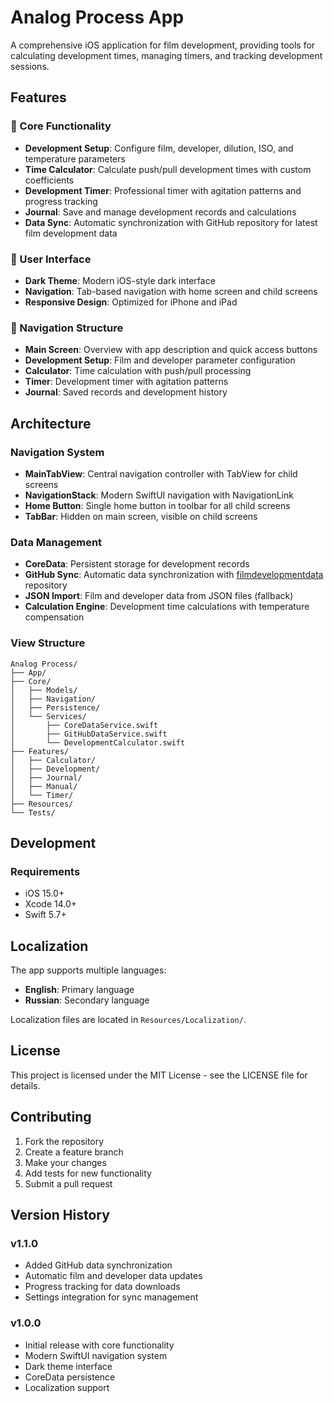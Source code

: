 # Analog Process App

A comprehensive iOS application for film development, providing tools for calculating development times, managing timers, and tracking development sessions.

## Features

### 🎯 Core Functionality
- **Development Setup**: Configure film, developer, dilution, ISO, and temperature parameters
- **Time Calculator**: Calculate push/pull development times with custom coefficients
- **Development Timer**: Professional timer with agitation patterns and progress tracking
- **Journal**: Save and manage development records and calculations
- **Data Sync**: Automatic synchronization with GitHub repository for latest film development data

### 🎨 User Interface
- **Dark Theme**: Modern iOS-style dark interface
- **Navigation**: Tab-based navigation with home screen and child screens
- **Responsive Design**: Optimized for iPhone and iPad

### 📱 Navigation Structure
- **Main Screen**: Overview with app description and quick access buttons
- **Development Setup**: Film and developer parameter configuration
- **Calculator**: Time calculation with push/pull processing
- **Timer**: Development timer with agitation patterns
- **Journal**: Saved records and development history

## Architecture

### Navigation System
- **MainTabView**: Central navigation controller with TabView for child screens
- **NavigationStack**: Modern SwiftUI navigation with NavigationLink
- **Home Button**: Single home button in toolbar for all child screens
- **TabBar**: Hidden on main screen, visible on child screens

### Data Management
- **CoreData**: Persistent storage for development records
- **GitHub Sync**: Automatic data synchronization with [filmdevelopmentdata](https://github.com/maximeliseyev/filmdevelopmentdata) repository
- **JSON Import**: Film and developer data from JSON files (fallback)
- **Calculation Engine**: Development time calculations with temperature compensation

### View Structure
```
Analog Process/
├── App/
├── Core/
│   ├── Models/
│   ├── Navigation/
│   ├── Persistence/
│   └── Services/
│       ├── CoreDataService.swift
│       ├── GitHubDataService.swift
│       └── DevelopmentCalculator.swift
├── Features/
│   ├── Calculator/
│   ├── Development/
│   ├── Journal/
│   ├── Manual/
│   └── Timer/
├── Resources/
└── Tests/
```

## Development

### Requirements
- iOS 15.0+
- Xcode 14.0+
- Swift 5.7+

## Localization

The app supports multiple languages:
- **English**: Primary language
- **Russian**: Secondary language

Localization files are located in `Resources/Localization/`.

## License

This project is licensed under the MIT License - see the LICENSE file for details.

## Contributing

1. Fork the repository
2. Create a feature branch
3. Make your changes
4. Add tests for new functionality
5. Submit a pull request

## Version History

### v1.1.0
- Added GitHub data synchronization
- Automatic film and developer data updates
- Progress tracking for data downloads
- Settings integration for sync management

### v1.0.0
- Initial release with core functionality
- Modern SwiftUI navigation system
- Dark theme interface
- CoreData persistence
- Localization support 
